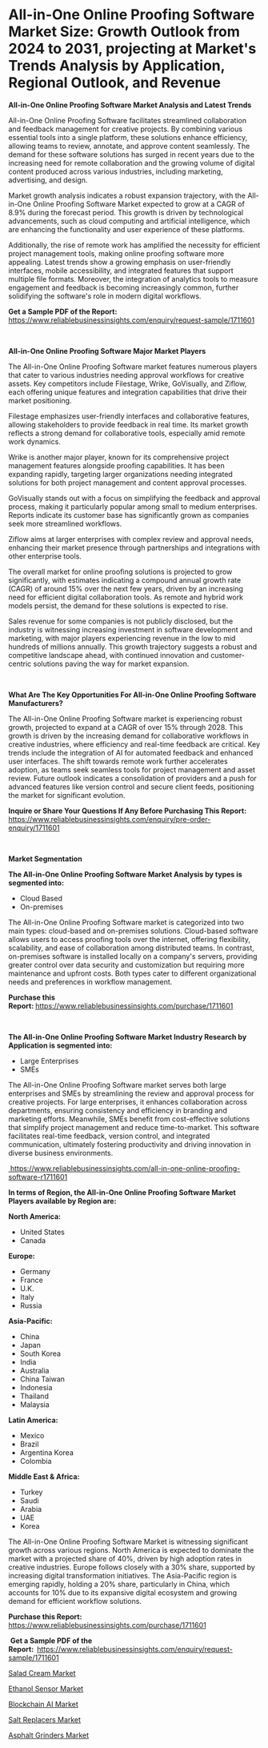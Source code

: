 <p><h1>All-in-One Online Proofing Software Market Size: Growth Outlook from 2024 to 2031, projecting at Market's Trends Analysis by Application, Regional Outlook, and Revenue</h1></p><p><strong>All-in-One Online Proofing Software Market Analysis and Latest Trends</strong></p>
<p><p>All-in-One Online Proofing Software facilitates streamlined collaboration and feedback management for creative projects. By combining various essential tools into a single platform, these solutions enhance efficiency, allowing teams to review, annotate, and approve content seamlessly. The demand for these software solutions has surged in recent years due to the increasing need for remote collaboration and the growing volume of digital content produced across various industries, including marketing, advertising, and design.</p><p>Market growth analysis indicates a robust expansion trajectory, with the All-in-One Online Proofing Software Market expected to grow at a CAGR of 8.9% during the forecast period. This growth is driven by technological advancements, such as cloud computing and artificial intelligence, which are enhancing the functionality and user experience of these platforms. </p><p>Additionally, the rise of remote work has amplified the necessity for efficient project management tools, making online proofing software more appealing. Latest trends show a growing emphasis on user-friendly interfaces, mobile accessibility, and integrated features that support multiple file formats. Moreover, the integration of analytics tools to measure engagement and feedback is becoming increasingly common, further solidifying the software's role in modern digital workflows.</p></p>
<p><strong>Get a Sample PDF of the Report:&nbsp;</strong> <a href="https://www.reliablebusinessinsights.com/enquiry/request-sample/1711601?utm_campaign=1109&utm_medium=2&utm_source=Github&utm_content=ia&utm_term=22102024&utm_id=all-in-one-online-proofing-software">https://www.reliablebusinessinsights.com/enquiry/request-sample/1711601</a></p>
<p>&nbsp;</p>
<p><strong>All-in-One Online Proofing Software Major Market Players</strong></p>
<p><p>The All-in-One Online Proofing Software market features numerous players that cater to various industries needing approval workflows for creative assets. Key competitors include Filestage, Wrike, GoVisually, and Ziflow, each offering unique features and integration capabilities that drive their market positioning.</p><p>Filestage emphasizes user-friendly interfaces and collaborative features, allowing stakeholders to provide feedback in real time. Its market growth reflects a strong demand for collaborative tools, especially amid remote work dynamics.</p><p>Wrike is another major player, known for its comprehensive project management features alongside proofing capabilities. It has been expanding rapidly, targeting larger organizations needing integrated solutions for both project management and content approval processes. </p><p>GoVisually stands out with a focus on simplifying the feedback and approval process, making it particularly popular among small to medium enterprises. Reports indicate its customer base has significantly grown as companies seek more streamlined workflows.</p><p>Ziflow aims at larger enterprises with complex review and approval needs, enhancing their market presence through partnerships and integrations with other enterprise tools. </p><p>The overall market for online proofing solutions is projected to grow significantly, with estimates indicating a compound annual growth rate (CAGR) of around 15% over the next few years, driven by an increasing need for efficient digital collaboration tools. As remote and hybrid work models persist, the demand for these solutions is expected to rise.</p><p>Sales revenue for some companies is not publicly disclosed, but the industry is witnessing increasing investment in software development and marketing, with major players experiencing revenue in the low to mid hundreds of millions annually. This growth trajectory suggests a robust and competitive landscape ahead, with continued innovation and customer-centric solutions paving the way for market expansion.</p></p>
<p>&nbsp;</p>
<p><strong>What Are The Key Opportunities For All-in-One Online Proofing Software Manufacturers?</strong></p>
<p><p>The All-in-One Online Proofing Software market is experiencing robust growth, projected to expand at a CAGR of over 15% through 2028. This growth is driven by the increasing demand for collaborative workflows in creative industries, where efficiency and real-time feedback are critical. Key trends include the integration of AI for automated feedback and enhanced user interfaces. The shift towards remote work further accelerates adoption, as teams seek seamless tools for project management and asset review. Future outlook indicates a consolidation of providers and a push for advanced features like version control and secure client feeds, positioning the market for significant evolution.</p></p>
<p><strong>Inquire or Share Your Questions If Any Before Purchasing This Report:</strong> <a href="https://www.reliablebusinessinsights.com/enquiry/pre-order-enquiry/1711601?utm_campaign=1109&utm_medium=2&utm_source=Github&utm_content=ia&utm_term=22102024&utm_id=all-in-one-online-proofing-software">https://www.reliablebusinessinsights.com/enquiry/pre-order-enquiry/1711601</a></p>
<p>&nbsp;</p>
<p><strong>Market Segmentation</strong></p>
<p><strong>The All-in-One Online Proofing Software Market Analysis by types is segmented into:</strong></p>
<p><ul><li>Cloud Based</li><li>On-premises</li></ul></p>
<p><p>The All-in-One Online Proofing Software market is categorized into two main types: cloud-based and on-premises solutions. Cloud-based software allows users to access proofing tools over the internet, offering flexibility, scalability, and ease of collaboration among distributed teams. In contrast, on-premises software is installed locally on a company's servers, providing greater control over data security and customization but requiring more maintenance and upfront costs. Both types cater to different organizational needs and preferences in workflow management.</p></p>
<p><strong>Purchase this Report:&nbsp;</strong><a href="https://www.reliablebusinessinsights.com/purchase/1711601?utm_campaign=1109&utm_medium=2&utm_source=Github&utm_content=ia&utm_term=22102024&utm_id=all-in-one-online-proofing-software">https://www.reliablebusinessinsights.com/purchase/1711601</a></p>
<p>&nbsp;</p>
<p><strong>The All-in-One Online Proofing Software Market Industry Research by Application is segmented into:</strong></p>
<p><ul><li>Large Enterprises</li><li>SMEs</li></ul></p>
<p><p>The All-in-One Online Proofing Software market serves both large enterprises and SMEs by streamlining the review and approval process for creative projects. For large enterprises, it enhances collaboration across departments, ensuring consistency and efficiency in branding and marketing efforts. Meanwhile, SMEs benefit from cost-effective solutions that simplify project management and reduce time-to-market. This software facilitates real-time feedback, version control, and integrated communication, ultimately fostering productivity and driving innovation in diverse business environments.</p></p>
<p><a href="https://www.reliablebusinessinsights.com/all-in-one-online-proofing-software-r1711601?utm_campaign=1109&utm_medium=2&utm_source=Github&utm_content=ia&utm_term=22102024&utm_id=all-in-one-online-proofing-software">&nbsp;https://www.reliablebusinessinsights.com/all-in-one-online-proofing-software-r1711601</a></p>
<p><strong>In terms of Region, the All-in-One Online Proofing Software Market Players available by Region are:</strong></p>
<p>
    <p> <strong> North America: </strong>
        <ul>
            <li>United States</li>
            <li>Canada</li>
        </ul>
        </p> 
    <p> <strong> Europe: </strong>
        <ul>
            <li>Germany</li>
            <li>France</li>
            <li>U.K.</li>
            <li>Italy</li>
            <li>Russia</li>
        </ul>
        </p> 
    <p> <strong> Asia-Pacific: </strong>
        <ul>
            <li>China</li>
            <li>Japan</li>
            <li>South Korea</li>
            <li>India</li>
            <li>Australia</li>
            <li>China Taiwan</li>
            <li>Indonesia</li>
            <li>Thailand</li>
            <li>Malaysia</li>
        </ul>
        </p> 
    <p> <strong> Latin America: </strong>
        <ul>
            <li>Mexico</li>
            <li>Brazil</li>
            <li>Argentina Korea</li>
            <li>Colombia</li>
        </ul>
        </p> 
    <p> <strong> Middle East & Africa: </strong>
        <ul>
            <li>Turkey</li>
            <li>Saudi</li>
            <li>Arabia</li>
            <li>UAE</li>
            <li>Korea</li>
        </ul>
    </p>
    </p>
<p><p>The All-in-One Online Proofing Software Market is witnessing significant growth across various regions. North America is expected to dominate the market with a projected share of 40%, driven by high adoption rates in creative industries. Europe follows closely with a 30% share, supported by increasing digital transformation initiatives. The Asia-Pacific region is emerging rapidly, holding a 20% share, particularly in China, which accounts for 10% due to its expansive digital ecosystem and growing demand for efficient workflow solutions.</p></p>
<p><strong>Purchase this Report: </strong><a href="https://www.reliablebusinessinsights.com/purchase/1711601?utm_campaign=1109&utm_medium=2&utm_source=Github&utm_content=ia&utm_term=22102024&utm_id=all-in-one-online-proofing-software">https://www.reliablebusinessinsights.com/purchase/1711601</a></p>
<p>&nbsp;<strong>Get a Sample PDF of the Report:&nbsp;&nbsp;</strong><a href="https://www.reliablebusinessinsights.com/enquiry/request-sample/1711601?utm_campaign=1109&utm_medium=2&utm_source=Github&utm_content=ia&utm_term=22102024&utm_id=all-in-one-online-proofing-software">https://www.reliablebusinessinsights.com/enquiry/request-sample/1711601</a></p>
<p><strong></strong></p>
<p><p><a href="https://www.linkedin.com/pulse/global-salad-cream-market-pulse-trends-growth-analysis-izooe?utm_campaign=1109&utm_medium=2&utm_source=Github&utm_content=ia&utm_term=22102024&utm_id=all-in-one-online-proofing-software">Salad Cream Market</a></p><p><a href="https://github.com/stumpefzclearez/Market-Research-Report-List-1/blob/main/ethanol-sensor-market.md?utm_campaign=1109&utm_medium=2&utm_source=Github&utm_content=ia&utm_term=22102024&utm_id=all-in-one-online-proofing-software">Ethanol Sensor Market</a></p><p><a href="https://github.com/seraphinaqist/Market-Research-Report-List-1/blob/main/blockchain-ai-market.md?utm_campaign=1109&utm_medium=2&utm_source=Github&utm_content=ia&utm_term=22102024&utm_id=all-in-one-online-proofing-software">Blockchain AI Market</a></p><p><a href="https://www.linkedin.com/pulse/salt-replacers-market-trends-strategic-insights-2024--2231e?utm_campaign=1109&utm_medium=2&utm_source=Github&utm_content=ia&utm_term=22102024&utm_id=all-in-one-online-proofing-software">Salt Replacers Market</a></p><p><a href="https://issuu.com/reportprime-2/docs/asphalt-grinders-market-size-2030.p_e09db48fb6de8b?utm_campaign=1109&utm_medium=2&utm_source=Github&utm_content=ia&utm_term=22102024&utm_id=all-in-one-online-proofing-software">Asphalt Grinders Market</a></p></p>